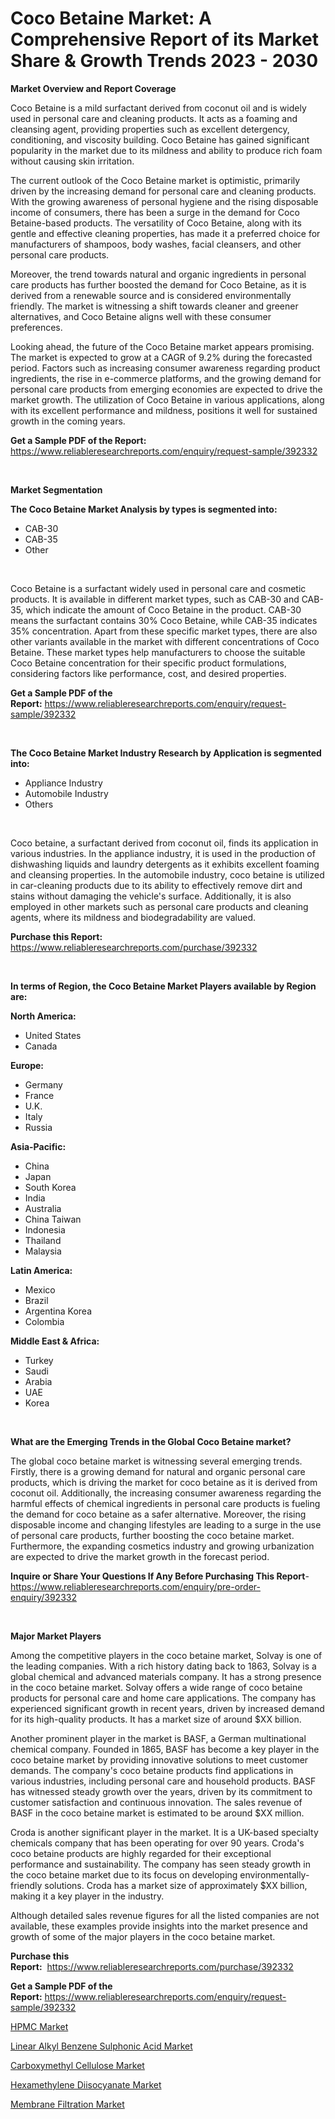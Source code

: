 <p><h1>Coco Betaine Market: A Comprehensive Report of its Market Share & Growth Trends 2023 - 2030</h1></p><p><strong>Market Overview and Report Coverage</strong></p>
<p><p>Coco Betaine is a mild surfactant derived from coconut oil and is widely used in personal care and cleaning products. It acts as a foaming and cleansing agent, providing properties such as excellent detergency, conditioning, and viscosity building. Coco Betaine has gained significant popularity in the market due to its mildness and ability to produce rich foam without causing skin irritation.</p><p>The current outlook of the Coco Betaine market is optimistic, primarily driven by the increasing demand for personal care and cleaning products. With the growing awareness of personal hygiene and the rising disposable income of consumers, there has been a surge in the demand for Coco Betaine-based products. The versatility of Coco Betaine, along with its gentle and effective cleaning properties, has made it a preferred choice for manufacturers of shampoos, body washes, facial cleansers, and other personal care products.</p><p>Moreover, the trend towards natural and organic ingredients in personal care products has further boosted the demand for Coco Betaine, as it is derived from a renewable source and is considered environmentally friendly. The market is witnessing a shift towards cleaner and greener alternatives, and Coco Betaine aligns well with these consumer preferences.</p><p>Looking ahead, the future of the Coco Betaine market appears promising. The market is expected to grow at a CAGR of 9.2% during the forecasted period. Factors such as increasing consumer awareness regarding product ingredients, the rise in e-commerce platforms, and the growing demand for personal care products from emerging economies are expected to drive the market growth. The utilization of Coco Betaine in various applications, along with its excellent performance and mildness, positions it well for sustained growth in the coming years.</p></p>
<p><strong>Get a Sample PDF of the Report:</strong> <a href="https://www.reliableresearchreports.com/enquiry/request-sample/392332">https://www.reliableresearchreports.com/enquiry/request-sample/392332</a></p>
<p>&nbsp;</p>
<p><strong>Market Segmentation</strong></p>
<p><strong>The Coco Betaine Market Analysis by types is segmented into:</strong></p>
<p><ul><li>CAB-30</li><li>CAB-35</li><li>Other</li></ul></p>
<p>&nbsp;</p>
<p><p>Coco Betaine is a surfactant widely used in personal care and cosmetic products. It is available in different market types, such as CAB-30 and CAB-35, which indicate the amount of Coco Betaine in the product. CAB-30 means the surfactant contains 30% Coco Betaine, while CAB-35 indicates 35% concentration. Apart from these specific market types, there are also other variants available in the market with different concentrations of Coco Betaine. These market types help manufacturers to choose the suitable Coco Betaine concentration for their specific product formulations, considering factors like performance, cost, and desired properties.</p></p>
<p><strong>Get a Sample PDF of the Report:</strong>&nbsp;<a href="https://www.reliableresearchreports.com/enquiry/request-sample/392332">https://www.reliableresearchreports.com/enquiry/request-sample/392332</a></p>
<p>&nbsp;</p>
<p><strong>The Coco Betaine Market Industry Research by Application is segmented into:</strong></p>
<p><ul><li>Appliance Industry</li><li>Automobile Industry</li><li>Others</li></ul></p>
<p>&nbsp;</p>
<p><p>Coco betaine, a surfactant derived from coconut oil, finds its application in various industries. In the appliance industry, it is used in the production of dishwashing liquids and laundry detergents as it exhibits excellent foaming and cleansing properties. In the automobile industry, coco betaine is utilized in car-cleaning products due to its ability to effectively remove dirt and stains without damaging the vehicle's surface. Additionally, it is also employed in other markets such as personal care products and cleaning agents, where its mildness and biodegradability are valued.</p></p>
<p><strong>Purchase this Report:</strong>&nbsp; <a href="https://www.reliableresearchreports.com/purchase/392332">https://www.reliableresearchreports.com/purchase/392332</a></p>
<p>&nbsp;</p>
<p><strong>In terms of Region, the Coco Betaine Market Players available by Region are:</strong></p>
<p>
    <p> <strong> North America: </strong>
        <ul>
            <li>United States</li>
            <li>Canada</li>
        </ul>
        </p> 
    <p> <strong> Europe: </strong>
        <ul>
            <li>Germany</li>
            <li>France</li>
            <li>U.K.</li>
            <li>Italy</li>
            <li>Russia</li>
        </ul>
        </p> 
    <p> <strong> Asia-Pacific: </strong>
        <ul>
            <li>China</li>
            <li>Japan</li>
            <li>South Korea</li>
            <li>India</li>
            <li>Australia</li>
            <li>China Taiwan</li>
            <li>Indonesia</li>
            <li>Thailand</li>
            <li>Malaysia</li>
        </ul>
        </p> 
    <p> <strong> Latin America: </strong>
        <ul>
            <li>Mexico</li>
            <li>Brazil</li>
            <li>Argentina Korea</li>
            <li>Colombia</li>
        </ul>
        </p> 
    <p> <strong> Middle East & Africa: </strong>
        <ul>
            <li>Turkey</li>
            <li>Saudi</li>
            <li>Arabia</li>
            <li>UAE</li>
            <li>Korea</li>
        </ul>
    </p>
    </p>
<p>&nbsp;</p>
<p><strong>What are the Emerging Trends in the Global Coco Betaine market?</strong></p>
<p><p>The global coco betaine market is witnessing several emerging trends. Firstly, there is a growing demand for natural and organic personal care products, which is driving the market for coco betaine as it is derived from coconut oil. Additionally, the increasing consumer awareness regarding the harmful effects of chemical ingredients in personal care products is fueling the demand for coco betaine as a safer alternative. Moreover, the rising disposable income and changing lifestyles are leading to a surge in the use of personal care products, further boosting the coco betaine market. Furthermore, the expanding cosmetics industry and growing urbanization are expected to drive the market growth in the forecast period.</p></p>
<p><strong>Inquire or Share Your Questions If Any Before Purchasing This Report</strong>- <a href="https://www.reliableresearchreports.com/enquiry/pre-order-enquiry/392332">https://www.reliableresearchreports.com/enquiry/pre-order-enquiry/392332</a></p>
<p>&nbsp;</p>
<p><strong>Major Market Players</strong></p>
<p><p>Among the competitive players in the coco betaine market, Solvay is one of the leading companies. With a rich history dating back to 1863, Solvay is a global chemical and advanced materials company. It has a strong presence in the coco betaine market. Solvay offers a wide range of coco betaine products for personal care and home care applications. The company has experienced significant growth in recent years, driven by increased demand for its high-quality products. It has a market size of around $XX billion.</p><p>Another prominent player in the market is BASF, a German multinational chemical company. Founded in 1865, BASF has become a key player in the coco betaine market by providing innovative solutions to meet customer demands. The company's coco betaine products find applications in various industries, including personal care and household products. BASF has witnessed steady growth over the years, driven by its commitment to customer satisfaction and continuous innovation. The sales revenue of BASF in the coco betaine market is estimated to be around $XX million.</p><p>Croda is another significant player in the market. It is a UK-based specialty chemicals company that has been operating for over 90 years. Croda's coco betaine products are highly regarded for their exceptional performance and sustainability. The company has seen steady growth in the coco betaine market due to its focus on developing environmentally-friendly solutions. Croda has a market size of approximately $XX billion, making it a key player in the industry.</p><p>Although detailed sales revenue figures for all the listed companies are not available, these examples provide insights into the market presence and growth of some of the major players in the coco betaine market.</p></p>
<p><strong>Purchase this Report:</strong>&nbsp;&nbsp;<a href="https://www.reliableresearchreports.com/purchase/392332">https://www.reliableresearchreports.com/purchase/392332</a></p>
<p></p>
<p><strong>Get a Sample PDF of the Report:</strong>&nbsp;<a href="https://www.reliableresearchreports.com/enquiry/request-sample/392332">https://www.reliableresearchreports.com/enquiry/request-sample/392332</a></p>
<p><p><a href="https://medium.com/@mikebauch2013/decoding-hpmc-market-metrics-market-share-trends-and-growth-patterns-6999f46f5238">HPMC Market</a></p><p><a href="https://medium.com/@lylaberge1964/linear-alkyl-benzene-sulphonic-acid-market-competitive-analysis-market-trends-and-forecast-to-83859d8a6298">Linear Alkyl Benzene Sulphonic Acid Market</a></p><p><a href="https://medium.com/@raygrimes1999/carboxymethyl-cellulose-market-analysis-its-cagr-market-segmentation-and-global-industry-overview-818c724315d2">Carboxymethyl Cellulose Market</a></p><p><a href="https://medium.com/@mayekuhic/hexamethylene-diisocyanate-market-competitive-analysis-market-trends-and-forecast-to-2030-7bb7ebd13d16">Hexamethylene Diisocyanate Market</a></p><p><a href="https://medium.com/@ikeschumm/membrane-filtration-market-analysis-its-cagr-market-segmentation-and-global-industry-overview-c24b033c3203">Membrane Filtration Market</a></p></p>